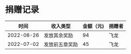 # 捐赠记录

| 时间 | 收入类型 | 金额（元) | 捐赠者 |
| --- | --- | --- | --- |
| 2022-08-26 | 发放其余奖励 | 94     | 飞龙  |
| 2022-07-02 | 发放前五章奖励 | 45     | 飞龙  |
